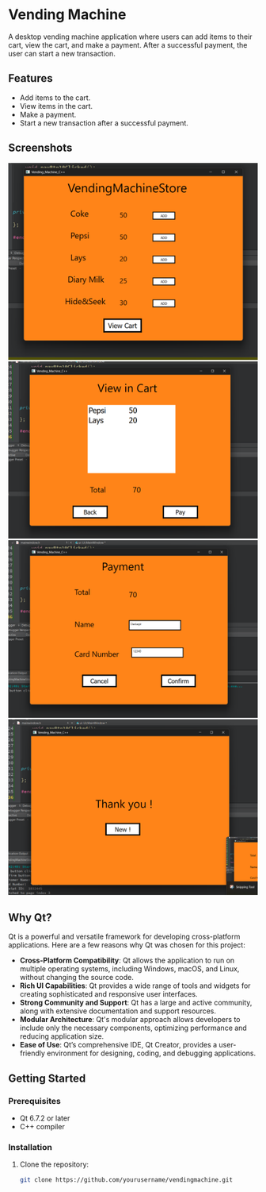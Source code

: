 # Vending Machine

A desktop vending machine application where users can add items to their cart, view the cart, and make a payment. After a successful payment, the user can start a new transaction.

## Features

- Add items to the cart.
- View items in the cart.
- Make a payment.
- Start a new transaction after a successful payment.

## Screenshots

![Home Screen](ScreenShots/Page1.png)
![Cart Screen](ScreenShots/Page2.png)
![Payment Screen](ScreenShots/Page3.png)
![New Screen](ScreenShots/Page4.png)

## Why Qt?

Qt is a powerful and versatile framework for developing cross-platform applications. Here are a few reasons why Qt was chosen for this project:

- **Cross-Platform Compatibility**: Qt allows the application to run on multiple operating systems, including Windows, macOS, and Linux, without changing the source code.
- **Rich UI Capabilities**: Qt provides a wide range of tools and widgets for creating sophisticated and responsive user interfaces.
- **Strong Community and Support**: Qt has a large and active community, along with extensive documentation and support resources.
- **Modular Architecture**: Qt's modular approach allows developers to include only the necessary components, optimizing performance and reducing application size.
- **Ease of Use**: Qt’s comprehensive IDE, Qt Creator, provides a user-friendly environment for designing, coding, and debugging applications.

## Getting Started

### Prerequisites

- Qt 6.7.2 or later
- C++ compiler

### Installation

1. Clone the repository:
   ```bash
   git clone https://github.com/yourusername/vendingmachine.git

